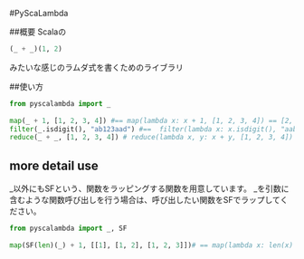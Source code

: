 #PyScaLambda

##概要
Scalaの

```python
(_ + _)(1, 2)
```
みたいな感じのラムダ式を書くためのライブラリ

##使い方

```python
from pyscalambda import _
	
map(_ + 1, [1, 2, 3, 4]) #== map(lambda x: x + 1, [1, 2, 3, 4]) == [2, 3, 4, 5]
filter(_.isdigit(), "ab123aad") #==  filter(lambda x: x.isdigit(), "aabb123cc") == "123"
reduce(_ + _, [1, 2, 3, 4]) # reduce(lambda x, y: x + y, [1, 2, 3, 4]) == 10
```

## more detail use

_以外にもSFという、関数をラッピングする関数を用意しています。
_を引数に含むような関数呼び出しを行う場合は、呼び出したい関数をSFでラップしてください。

```python
from pyscalambda import _, SF
	
map(SF(len)(_) + 1, [[1], [1, 2], [1, 2, 3]])# == map(lambda x: len(x) + 1, [[1], [1, 2], [1, 2, 3]]) == [2, 3, 4]
```
